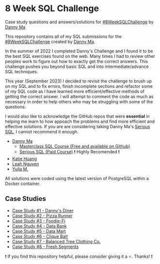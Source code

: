 # 8 Week SQL Challenge
Case study questions and answers/solutions for [#8WeekSQLChallenge](https://8weeksqlchallenge.com/ "8 Week SQL Challenge") by [Danny Ma](https://www.datawithdanny.com/ "Data With Danny")

This repository contains all of my SQL submissions for the [#8WeekSQLChallenge](https://8weeksqlchallenge.com/ "8 Week SQL Challenge") created by [Danny Ma](https://www.datawithdanny.com/ "Data With Danny").

In the summer of 2022 I completed Danny's Challenge and I found it to be the best SQL exercises found on the web.  Many times I had to review other peoples work to figure out how to exactly get the correct answers.  This challenge pushes you beyond basic SQL and into intermediate/advance SQL techniques.

This year (September 2023) I decided to revisit the challenge to brush up on my SQL and to fix errors, finish incomplete sections and refactor some of my SQL code as I have learned more efficient/effective methods of getting the correct answer.  I will attempt to comment the code as much as necessary in order to help others who may be struggling with some of the questions.

I would also like to acknowledge the GitHub repos that were **essential** in helping me learn to how appoach the problems and find more efficient and effective solutions.  If you are are considering taking Danny Ma's [Serious SQL](https://www.datawithdanny.com/), I cannot recommend it enough.

- [Danny Ma](https://www.linkedin.com/in/datawithdanny)
	- [Masterclass SQL Course (Free and available on Github)](https://github.com/DataWithDanny/sql-masterclass)
	- [Serious SQL (Paid Course)](https://www.datawithdanny.com/) :exclamation: Highly Recomended :exclamation:
- [Katie Huang](https://github.com/katiehuangx)
- [Leah Nguyen](https://github.com/ndleah)
- [Yulia M.](https://github.com/muryulia/)

All solutions were coded using the latest version of PostgreSQL within a Docker container.



## Case Studies
* [Case Study #1 - Danny's Diner](./case_studies/case_1_dannys_dinner/README.md)
* [Case Study #2 - Pizza Runner](./case_studies/case_2_pizza_runner/ "Pizza Runner")
* [Case Study #3 - Foodie-Fi](./case_studies/case_3_foodie_fi/ "Foodie-Fi")
* [Case Study #4 - Data Bank](./case_studies/case_4_data_bank/ "Data Bank")
* [Case Study #5 - Data Mart](./case_studies/case_5_data_mart/ "Data Mart")
* [Case Study #6 - Clique Bait](./case_studies/case_6_clique_bait/ "Clique Bait")
* [Case Study #7 - Balanced Tree Clothing Co.](./case_studies/case_7_balanced_tree/ "Balanced Tree Clothing Co.")
* [Case Study #8 - Fresh Segments](./case_studies/case_8_fresh_segments/ "Fresh Segments")

:exclamation: If you find this repository helpful, please consider giving it a :star:. Thanks! :exclamation: